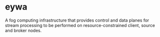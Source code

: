 # eywa
A fog computing infrastructure that provides control and data planes for stream processing to be performed on resource-constrained client, source and broker nodes.
